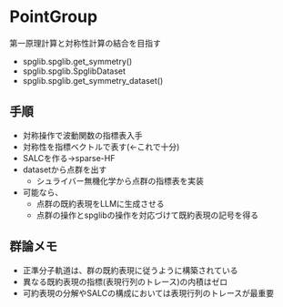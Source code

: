 # PointGroup
第一原理計算と対称性計算の結合を目指す
- spglib.spglib.get_symmetry()
- spglib.spglib.SpglibDataset
- spglib.spglib.get_symmetry_dataset()
## 手順
- 対称操作で波動関数の指標表入手
- 対称性を指標ベクトルで表す(<-これで十分)
- SALCを作る->sparse-HF
- datasetから点群を出す
  - シュライバー無機化学から点群の指標表を実装
- 可能なら、
  - 点群の既約表現をLLMに生成させる
  - 点群の操作とspglibの操作を対応づけて既約表現の記号を得る
## 群論メモ
- 正準分子軌道は、群の既約表現に従うように構築されている
- 異なる既約表現の指標(表現行列のトレース)の内積はゼロ
- 可約表現の分解やSALCの構成においては表現行列のトレースが最重要
